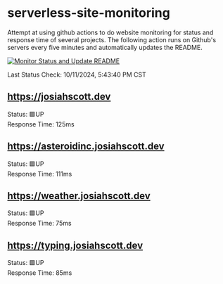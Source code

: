 # serverless-site-monitoring
Attempt at using github actions to do website monitoring for status and response time of several projects. The following action runs on Github's servers every five minutes and automatically updates the README.  

[![Monitor Status and Update README](https://github.com/JosiahSco/serverless-site-monitoring/actions/workflows/monitor.yaml/badge.svg)](https://github.com/JosiahSco/serverless-site-monitoring/actions/workflows/monitor.yaml)

Last Status Check: 10/11/2024, 5:43:40 PM CST

## https://josiahscott.dev
Status: 🟩UP  
Response Time: 125ms

## https://asteroidinc.josiahscott.dev
Status: 🟩UP  
Response Time: 111ms

## https://weather.josiahscott.dev
Status: 🟩UP  
Response Time: 75ms

## https://typing.josiahscott.dev
Status: 🟩UP  
Response Time: 85ms

